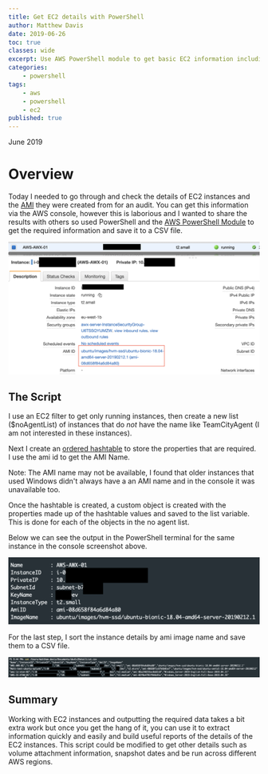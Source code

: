 ```yaml
---
title: Get EC2 details with PowerShell
author: Matthew Davis
date: 2019-06-26
toc: true
classes: wide
excerpt: Use AWS PowerShell module to get basic EC2 information including the AMI name used to create the instance.
categories:
    - powershell
tags:
    - aws
    - powershell
    - ec2
published: true
---
```

June 2019

# Overview

Today I needed to go through and check the details of EC2 instances and the [AMI] they were created from for an audit. You can get this information via the AWS console, however this is laborious and I wanted to share the results with others so used PowerShell and the [AWS PowerShell Module] to get the required information and save it to a CSV file.

![AWS console showing ami name](/images/ec2-details-powershell/aws-console-ami.png)

## The Script

<script src="https://gist.github.com/MatthewJDavis/1bfcc34d62a9a57899215dc9f0ce60cc.js"></script>

I use an EC2 filter to get only running instances, then create a new list ($noAgentList) of instances that do *not* have the name like TeamCityAgent (I am not interested in these instances).

Next I create an [ordered hashtable] to store the properties that are required. I use the ami id to get the AMI Name. 

Note: The AMI name may not be available, I found that older instances that used Windows didn't always have a an AMI name and in the console it was unavailable too.

Once the hashtable is created, a custom object is created with the properties made up of the hashtable values and saved to the list variable. This is done for each of the objects in the no agent list.

Below we can see the output in the PowerShell terminal for the same instance in the console screenshot above.

![Custom PowerShell object output with ami name](/images/ec2-details-powershell/ec2-details-posh.png)

For the last step, I sort the instance details by ami image name and save them to a CSV file.

![EC2 instance details saved to csv](/images/ec2-details-powershell/ec2-details-csv-output.png)

## Summary

Working with EC2 instances and outputting the required data takes a bit extra work but once you get the hang of it, you can use it to extract information quickly and easily and build useful reports of the details of the EC2 instances. This script could be modified to get other details such as volume attachment information, snapshot dates and be run across different AWS regions.

[AMI]: https://docs.aws.amazon.com/AWSEC2/latest/UserGuide/AMIs.html
[AWS PowerShell Module]: https://aws.amazon.com/powershell/
[ordered hashtable]: https://docs.microsoft.com/en-us/powershell/module/microsoft.powershell.core/about/about_hash_tables?view=powershell-6
